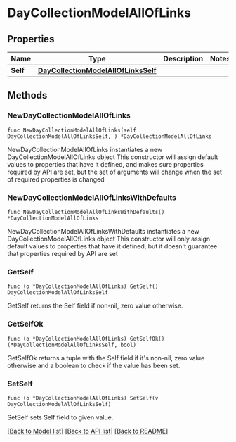 # DayCollectionModelAllOfLinks

## Properties

Name | Type | Description | Notes
------------ | ------------- | ------------- | -------------
**Self** | [**DayCollectionModelAllOfLinksSelf**](DayCollectionModelAllOfLinksSelf.md) |  | 

## Methods

### NewDayCollectionModelAllOfLinks

`func NewDayCollectionModelAllOfLinks(self DayCollectionModelAllOfLinksSelf, ) *DayCollectionModelAllOfLinks`

NewDayCollectionModelAllOfLinks instantiates a new DayCollectionModelAllOfLinks object
This constructor will assign default values to properties that have it defined,
and makes sure properties required by API are set, but the set of arguments
will change when the set of required properties is changed

### NewDayCollectionModelAllOfLinksWithDefaults

`func NewDayCollectionModelAllOfLinksWithDefaults() *DayCollectionModelAllOfLinks`

NewDayCollectionModelAllOfLinksWithDefaults instantiates a new DayCollectionModelAllOfLinks object
This constructor will only assign default values to properties that have it defined,
but it doesn't guarantee that properties required by API are set

### GetSelf

`func (o *DayCollectionModelAllOfLinks) GetSelf() DayCollectionModelAllOfLinksSelf`

GetSelf returns the Self field if non-nil, zero value otherwise.

### GetSelfOk

`func (o *DayCollectionModelAllOfLinks) GetSelfOk() (*DayCollectionModelAllOfLinksSelf, bool)`

GetSelfOk returns a tuple with the Self field if it's non-nil, zero value otherwise
and a boolean to check if the value has been set.

### SetSelf

`func (o *DayCollectionModelAllOfLinks) SetSelf(v DayCollectionModelAllOfLinksSelf)`

SetSelf sets Self field to given value.



[[Back to Model list]](../README.md#documentation-for-models) [[Back to API list]](../README.md#documentation-for-api-endpoints) [[Back to README]](../README.md)



